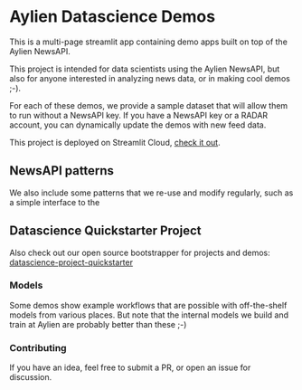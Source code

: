 # Aylien Datascience Demos

This is a multi-page streamlit app containing demo apps built on top of the Aylien NewsAPI.

This project is intended for data scientists using the Aylien NewsAPI, but also for anyone interested in analyzing news data, 
or in making cool demos ;-).

For each of these demos, we provide a sample dataset that will allow them to run without a NewsAPI key. If you have a NewsAPI key
or a RADAR account, you can dynamically update the demos with new feed data.

This project is deployed on Streamlit Cloud, [check it out](https://aylienlabs.streamlit.app).

## NewsAPI patterns
We also include some patterns that we re-use and modify regularly, such as a simple interface to the 

## Datascience Quickstarter Project
Also check out our open source bootstrapper for projects and demos: [datascience-project-quickstarter](https://github.com/AYLIEN/datascience-project-quickstarter)


### Models

Some demos show example workflows that are possible with off-the-shelf models from various places. 
But note that the internal models we build and train at Aylien are probably better than these ;-) 


### Contributing

If you have an idea, feel free to submit a PR, or open an issue for discussion. 
